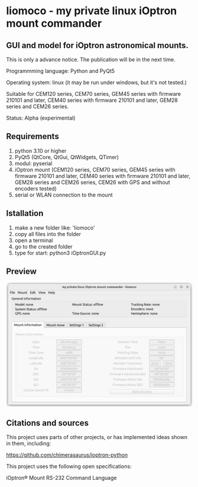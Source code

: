 # liomoco - my private linux iOptron mount commander
## GUI and model for iOptron astronomical mounts.

This is only a	advance notice. The publication will be in the next time.

Programmming language: Python and PyQt5

Operating system: linux (it may be run under windows, but it's not tested.)

Suitable for CEM120 series, CEM70 series, GEM45 series with firmware 210101 and later, CEM40 series with
firmware 210101 and later, GEM28 series and CEM26 series.

Status: Alpha (experimental)
## Requirements
1. python 3.10 or higher
2. PyQt5 (QtCore, QtGui, QtWidgets, QTimer)
3. modul: pyserial
4. iOptron mount (CEM120 series, CEM70 series, GEM45 series with firmware 210101 and later, CEM40 series with
firmware 210101 and later, GEM28 series and CEM26 series, CEM26 with GPS and without encoders tested)
5. serial or WLAN connection to the mount
## Istallation
1. make a new folder like: 'liomoco'
2. copy all files into the folder
3. open a terminal
4. go to the created folder
5. type for start: python3 iOptronGUI.py
## Preview
![GUI preview](https://github.com/Pegasus2105/liomoco/blob/main/liomoco01.png)
## Citations and sources
This project uses parts of other projects, or has implemented ideas shown in them, including:

https://github.com/chimerasaurus/ioptron-python

This project uses the following open specifications:

iOptron® Mount RS-232 Command Language
